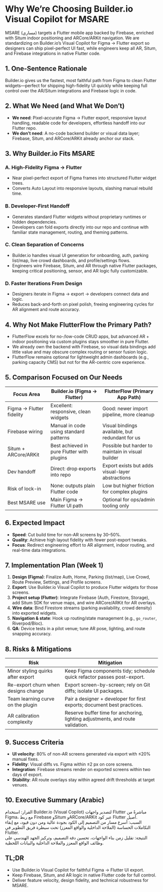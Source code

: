 # Why We’re Choosing Builder.io Visual Copilot for MSARE

MSARE (مساري) targets a Flutter mobile app backed by Firebase, enriched with Situm indoor positioning and ARCore/ARKit navigation. We are standardizing on Builder.io’s Visual Copilot for Figma → Flutter export so designers can ship pixel-perfect UI fast, while engineers keep all AR, Situm, and Firebase integrations in native Flutter code.

## 1. One-Sentence Rationale
Builder.io gives us the fastest, most faithful path from Figma to clean Flutter widgets—perfect for shipping high-fidelity UI quickly while keeping full control over the AR/Situm integrations and Firebase logic in code.

## 2. What We Need (and What We Don’t)
- **We need**: Pixel-accurate Figma → Flutter export, responsive layout handling, readable code for developers, effortless handoff into our Flutter repo.
- **We don’t need**: A no-code backend builder or visual data layer; Firebase, Situm, and ARCore/ARKit already anchor our stack.

## 3. Why Builder.io Fits MSARE
### A. High-Fidelity Figma → Flutter
- Near pixel-perfect export of Figma frames into structured Flutter widget trees.
- Converts Auto Layout into responsive layouts, slashing manual rebuild time.

### B. Developer-First Handoff
- Generates standard Flutter widgets without proprietary runtimes or hidden dependencies.
- Developers can fold exports directly into our repo and continue with familiar state management, routing, and theming patterns.

### C. Clean Separation of Concerns
- Builder.io handles visual UI generation for onboarding, auth, parking list/map, live crowd dashboards, and profile/settings flows.
- Engineers wire Firebase, Situm, and AR through native Flutter packages, keeping critical positioning, sensor, and AR logic fully customizable.

### D. Faster Iterations From Design
- Designers iterate in Figma → export → developers connect data and logic.
- Reduces back-and-forth on pixel polish, freeing engineering cycles for AR alignment and route accuracy.

## 4. Why Not Make FlutterFlow the Primary Path?
- FlutterFlow excels for no-/low-code CRUD apps, but advanced AR + indoor positioning via custom plugins stays smoother in pure Flutter.
- We already own the backend with Firebase, so visual data bindings add little value and may obscure complex routing or sensor fusion logic.
- FlutterFlow remains optional for lightweight admin dashboards (e.g., parking capacity CMS) but not for the AR-centric core experience.

## 5. Comparison Focused on Our Needs
| Focus Area | Builder.io (Figma → Flutter) | FlutterFlow (Primary App Path) |
| --- | --- | --- |
| Figma → Flutter fidelity | Excellent: responsive, clean widgets | Good: newer import pipeline, more cleanup |
| Firebase wiring | Manual in code using standard patterns | Visual bindings available, but redundant for us |
| Situm + ARCore/ARKit | Best achieved in pure Flutter with plugins | Possible but harder to maintain in visual builder |
| Dev handoff | Direct: drop exports into repo | Export exists but adds visual-layer abstractions |
| Risk of lock-in | None: outputs plain Flutter code | Low but higher friction for complex plugins |
| Best MSARE use | Main Figma → Flutter UI path | Optional for ops/admin tooling only |

## 6. Expected Impact
- **Speed**: Cut build time for non-AR screens by 30–50%.
- **Quality**: Achieve high layout fidelity with fewer post-export tweaks.
- **Focus**: Redirect engineering effort to AR alignment, indoor routing, and real-time data integrations.

## 7. Implementation Plan (Week 1)
1. **Design (Figma)**: Finalize Auth, Home, Parking (list/map), Live Crowd, Route Preview, Settings, and Profile screens.
2. **Export**: Use Builder.io Visual Copilot to produce Flutter widgets for those screens.
3. **Project setup (Flutter)**: Integrate Firebase (Auth, Firestore, Storage), add Situm SDK for venue maps, and wire ARCore/ARKit for AR overlays.
4. **Wire data**: Bind Firestore streams (parking availability, crowd density) into exported widgets.
5. **Navigation & state**: Hook up routing/state management (e.g., `go_router`, Riverpod/Bloc).
6. **QA**: Device tests in a pilot venue; tune AR pose, lighting, and route snapping accuracy.

## 8. Risks & Mitigations
| Risk | Mitigation |
| --- | --- |
| Minor styling quirks after export | Keep Figma components tidy; schedule quick refactor passes post-export. |
| Re-export churn when designs change | Export screen-by-screen; rely on Git diffs; isolate UI packages. |
| Team learning curve on the plugin | Pair a designer + developer for first exports; document best practices. |
| AR calibration complexity | Reserve buffer time for anchoring, lighting adjustments, and route validation. |

## 9. Success Criteria
- **UI velocity**: 80% of non-AR screens generated via export with ≤20% manual fixes.
- **Fidelity**: Visual diffs vs. Figma within ≤2 px on core screens.
- **Integration**: Firebase streams render on exported screens within two days of export.
- **Stability**: AR route overlays stay within agreed drift thresholds at target venues.

## 10. Executive Summary (Arabic)
القرار: استخدام Builder.io (Visual Copilot) لتصدير واجهات Flutter مباشرةً من Figma، مع ربط Firebase وSitum وARCore/ARKit عبر كود Flutter أصيل.  
السبب: أسرع مسار من التصميم إلى الكود بجودة عالية ومن دون قيود، مع إبقاء التكاملات الحساسة (الملاحة الداخلية والواقع المعزز) تحت سيطرة فريق التطوير في Flutter.  
النتيجة: تقليل زمن بناء الواجهات، تحسين دقة التصميم، وتركيز الجهد الهندسي على وظائف الواقع المعزز والملاحة الداخلية والبيانات اللحظية.

## TL;DR
- Use Builder.io Visual Copilot for faithful Figma → Flutter UI export.
- Keep Firebase, Situm, and AR logic in native Flutter code for full control.
- Deliver feature velocity, design fidelity, and technical robustness for MSARE.
